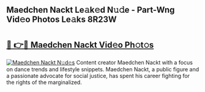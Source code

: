 ## Maedchen Nackt Le𝚊k𝚎d N𝚞𝚍e - Part-Wng Vid𝚎o Photos Le𝚊ks 8R23W

# <h2><a href="http://fb5kqk.evod.top/?m=Maedchen+Nackt">🔗 👉🔴 Maedchen Nackt Vid𝚎o Ph𝚘t𝚘s</a></h2>

[![Maedchen Nackt N𝚞d𝚎s](https://i.imgur.com/8V9OHl7.gif)](http://fb5kqk.evod.top/?m=Maedchen+Nackt)
Content creator Maedchen Nackt with a focus on dance trends and lifestyle snippets. Maedchen Nackt, a public figure and a passionate advocate for social justice, has spent his career fighting for the rights of the marginalized. 

